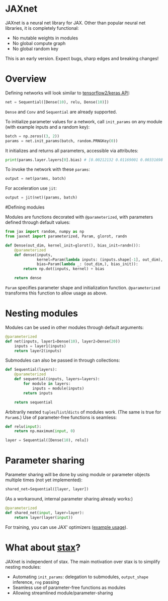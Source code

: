 # JAXnet

JAXnet is a neural net library for JAX. 
Other than popular neural net libraries, it is completely functional:
- No mutable weights in modules
- No global compute graph
- No global random key

This is an early version. Expect bugs, sharp edges and breaking changes!

# Overview

Defining networks will look similar to [tensorflow2/keras API](https://www.tensorflow.org/beta/guide/keras/functional):

```python
net = Sequential([Dense(10), relu, Dense(10)])
```

`Dense` and `Conv` and `Sequential` are already supported.

To initialize parameter values for a network, call `init_params` on any module (with example inputs and a random key):

```python
batch = np.zeros((3, 2))
params = net.init_params(batch, random.PRNGKey(0))
```

It initializes and returns all parameters, accessible via attributes:
```python
print(params.layer.layers[0].bias) # [0.00212132 0.01169001 0.00331698 0.00460713]
```

To invoke the network with these `params`:
```python
output = net(params, batch)
```

For acceleration use `jit`:

```python
output = jit(net)(params, batch)
```

#Defining modules

Modules are functions decorated with `@parameterized`, with parameters defined through default values:

```python
from jax import random, numpy as np
from jaxnet import parameterized, Param, glorot, randn

def Dense(out_dim, kernel_init=glorot(), bias_init=randn()):
    @parameterized
    def dense(inputs,
              kernel=Param(lambda inputs: (inputs.shape[-1], out_dim), kernel_init),
              bias=Param(lambda _: (out_dim,), bias_init)):
        return np.dot(inputs, kernel) + bias

    return dense
```

`Param` specifies parameter shape and initialization function. 
`@parameterized` transforms this function to allow usage as above.

# Nesting modules

Modules can be used in other modules through default arguments:

```python
@parameterized
def net(inputs, layer1=Dense(10), layer2=Dense(20))
    inputs = layer1(inputs)
    return layer2(inputs)
```

Submodules can also be passed in through collections:

```python
def Sequential(layers):
    @parameterized
    def sequential(inputs, layers=layers):
        for module in layers:
            inputs = module(inputs)
        return inputs

    return sequential
```

Arbitrarily nested `tuples`/`list`/`dicts` of modules work. (The same is true for `Param`s.)
Use of parameter-free functions is seamless:

```python
def relu(input):
    return np.maximum(input, 0)

layer = Sequential([Dense(10), relu])
```

# Parameter sharing

Parameter sharing will be done by using module or parameter objects multiple times (not yet implemented):

```python
shared_net=Sequential([layer, layer])
```

(As a workaround, internal parameter sharing already works:)

```python
@parameterized
def shared_net(input, layer=layer):
    return layer(layer(input))
```

For training, you can use JAX' optimizers ([example usage](https://github.com/google/jax/blob/master/examples/mnist_classifier.py)).

# What about [stax](https://github.com/google/jax/blob/master/jax/experimental/stax.py)?
JAXnet is independent of stax.
The main motivation over stax is to simplify nesting modules:
 - Automating `init_params`: delegation to submodules, `output_shape` inference, `rng` passing
 - Seamless use of parameter-free functions as modules
 - Allowing streamlined module/parameter-sharing